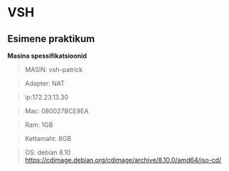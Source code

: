 # VSH
## Esimene praktikum

**Masina spessifikatsioonid**
>MASIN: vsh-patrick

>Adapter: NAT

>ip:172.23.13.30

>Mac: 080027BCE9EA

>Ram: 1GB

>Kettamaht: 8GB

>OS: debian 8.10 https://cdimage.debian.org/cdimage/archive/8.10.0/amd64/iso-cd/
   

